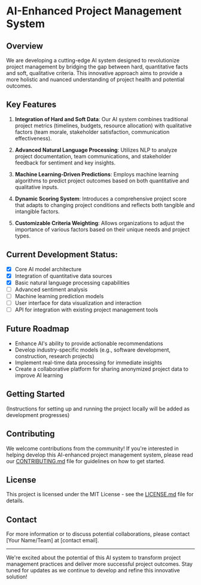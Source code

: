 # AI-Enhanced Project Management System

## Overview

We are developing a cutting-edge AI system designed to revolutionize project management by bridging the gap between hard, quantitative facts and soft, qualitative criteria. This innovative approach aims to provide a more holistic and nuanced understanding of project health and potential outcomes.

## Key Features

1. **Integration of Hard and Soft Data**: Our AI system combines traditional project metrics (timelines, budgets, resource allocation) with qualitative factors (team morale, stakeholder satisfaction, communication effectiveness).

2. **Advanced Natural Language Processing**: Utilizes NLP to analyze project documentation, team communications, and stakeholder feedback for sentiment and key insights.

3. **Machine Learning-Driven Predictions**: Employs machine learning algorithms to predict project outcomes based on both quantitative and qualitative inputs.

4. **Dynamic Scoring System**: Introduces a comprehensive project score that adapts to changing project conditions and reflects both tangible and intangible factors.

5. **Customizable Criteria Weighting**: Allows organizations to adjust the importance of various factors based on their unique needs and project types.

## Current Development Status:

- [x] Core AI model architecture
- [x] Integration of quantitative data sources
- [x] Basic natural language processing capabilities
- [ ] Advanced sentiment analysis
- [ ] Machine learning prediction models
- [ ] User interface for data visualization and interaction
- [ ] API for integration with existing project management tools

## Future Roadmap

- Enhance AI's ability to provide actionable recommendations
- Develop industry-specific models (e.g., software development, construction, research projects)
- Implement real-time data processing for immediate insights
- Create a collaborative platform for sharing anonymized project data to improve AI learning

## Getting Started

(Instructions for setting up and running the project locally will be added as development progresses)

## Contributing

We welcome contributions from the community! If you're interested in helping develop this AI-enhanced project management system, please read our [CONTRIBUTING.md](CONTRIBUTING.md) file for guidelines on how to get started.

## License

This project is licensed under the MIT License - see the [LICENSE.md](LICENSE.md) file for details.

## Contact

For more information or to discuss potential collaborations, please contact [Your Name/Team] at [contact email].

---

We're excited about the potential of this AI system to transform project management practices and deliver more successful project outcomes. Stay tuned for updates as we continue to develop and refine this innovative solution!
